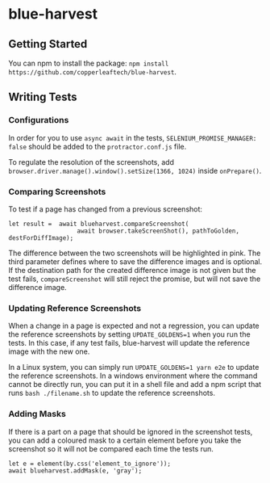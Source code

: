 # blue-harvest

## Getting Started
You can npm to install the package:
`npm install https://github.com/copperleaftech/blue-harvest`.

## Writing Tests
### Configurations
In order for you to use `async await` in the tests, `SELENIUM_PROMISE_MANAGER: false` should be added to the `protractor.conf.js` file.

To regulate the resolution of the screenshots, add 
`browser.driver.manage().window().setSize(1366, 1024)`
 inside `onPrepare()`.
### Comparing Screenshots
To test if a page has changed from a previous screenshot:
```
let result =  await blueharvest.compareScreenshot(
                   await browser.takeScreenShot(), pathToGolden, destForDiffImage);
```
The difference between the two screenshots will be highlighted in pink. The third parameter defines where to save the difference images and is optional. If the destination path
for the created difference image is not given but the test fails, `compareScreenshot` will still reject the promise, but will not save the difference image. 

### Updating Reference Screenshots
When a change in a page is expected and not a regression, you can update the reference screenshots by
setting `UPDATE_GOLDENS=1` when you run the tests. In this case, if any test fails,
blue-harvest will update the reference image with the new one. 

In a Linux system, you can simply run `UPDATE_GOLDENS=1 yarn e2e` to update the reference screenshots. 
In a windows environment where the command cannot be directly run, you can put it in a shell file and
add a npm script that runs `bash ./filename.sh` to update the reference screenshots.

### Adding Masks
If there is a part on a page that should be ignored in the screenshot tests, 
you can add a coloured mask to a certain element before you take the screenshot so it will not be compared each time the tests run.
```
let e = element(by.css('element_to_ignore'));
await blueharvest.addMask(e, 'gray');
```
